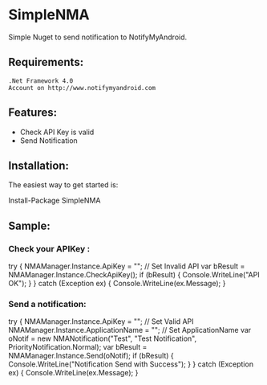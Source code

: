 # SimpleNMA
Simple Nuget to send notification to NotifyMyAndroid.

## Requirements:
    .Net Framework 4.0
    Account on http://www.notifymyandroid.com

## Features:
- Check API Key is valid
- Send Notification
    
## Installation:
The easiest way to get started is:

Install-Package SimpleNMA

## Sample:

### Check your APIKey :
  try
  {
      NMAManager.Instance.ApiKey = ""; // Set Invalid API
      var bResult = NMAManager.Instance.CheckApiKey();
      if (bResult)
      {
          Console.WriteLine("API OK");
      }
  }
  catch (Exception ex)
  {
      Console.WriteLine(ex.Message);
  }

### Send a notification:

try
{
    NMAManager.Instance.ApiKey = ""; // Set Valid API
    NMAManager.Instance.ApplicationName = ""; // Set ApplicationName
    var oNotif = new NMANotification("Test", "Test Notification", PriorityNotification.Normal);
    var bResult = NMAManager.Instance.Send(oNotif);
    if (bResult)
    {
        Console.WriteLine("Notification Send with Success");
    }
}
catch (Exception ex)
{
    Console.WriteLine(ex.Message);
}
